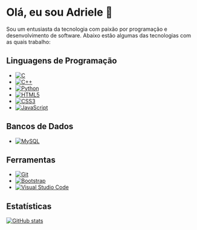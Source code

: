 # Olá, eu sou Adriele 👋

Sou um entusiasta da tecnologia com paixão por programação e desenvolvimento de software. Abaixo estão algumas das tecnologias com as quais trabalho:

## Linguagens de Programação
- [![C](https://img.shields.io/badge/C-00599C?style=flat-square&logo=c&logoColor=white)](https://github.com/adriele07) 
- [![C++](https://img.shields.io/badge/C++-00599C?style=flat-square&logo=c%2B%2B&logoColor=white)](https://github.com/adriele07)
- [![Python](https://img.shields.io/badge/Python-3776AB?style=flat-square&logo=python&logoColor=white)](https://github.com/adriele07) 
- [![HTML5](https://img.shields.io/badge/HTML5-E34F26?style=flat-square&logo=html5&logoColor=white)](https://github.com/adriele07) 
- [![CSS3](https://img.shields.io/badge/CSS3-1572B6?style=flat-square&logo=css3&logoColor=white)](https://github.com/adriele07) 
- [![JavaScript](https://img.shields.io/badge/JavaScript-F7DF1E?style=flat-square&logo=javascript&logoColor=black)](https://github.com/adriele07) 

## Bancos de Dados
- [![MySQL](https://img.shields.io/badge/MySQL-4479A1?style=flat-square&logo=mysql&logoColor=white)](https://github.com/adriele07) 

## Ferramentas
- [![Git](https://img.shields.io/badge/Git-F05032?style=flat-square&logo=git&logoColor=white)](https://github.com/adriele07) 
- [![Bootstrap](https://img.shields.io/badge/Bootstrap-563D7C?style=flat-square&logo=bootstrap&logoColor=white)](https://github.com/adriele07) 
- [![Visual Studio Code](https://img.shields.io/badge/Visual_Studio_Code-007ACC?style=flat-square&logo=visual-studio-code&logoColor=white)](https://github.com/adriele07) 

## Estatísticas

[![GitHub stats](https://github-readme-stats.vercel.app/api?username=adriele07&show_icons=true&theme=radical&count_private=true&include_all_commits=true)](https://github.com/adriele07)
